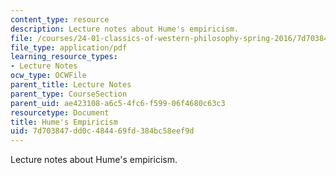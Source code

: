 ```yaml
---
content_type: resource
description: Lecture notes about Hume's empiricism.
file: /courses/24-01-classics-of-western-philosophy-spring-2016/7d703847dd0c484469fd384bc58eef9d_MIT24_01S16_SES15.pdf
file_type: application/pdf
learning_resource_types:
- Lecture Notes
ocw_type: OCWFile
parent_title: Lecture Notes
parent_type: CourseSection
parent_uid: ae423108-a6c5-4fc6-f599-06f4680c63c3
resourcetype: Document
title: Hume's Empiricism
uid: 7d703847-dd0c-4844-69fd-384bc58eef9d
---
```

Lecture notes about Hume's empiricism.

